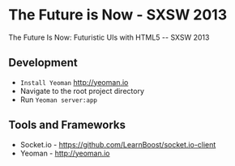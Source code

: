 The Future is Now - SXSW 2013
==============

The Future Is Now: Futuristic UIs with HTML5 -- SXSW 2013
## Development
* `Install Yeoman` http://yeoman.io
* Navigate to the root project directory
* Run `Yeoman server:app`

## Tools and Frameworks
* Socket.io - https://github.com/LearnBoost/socket.io-client
* Yeoman - http://yeoman.io
